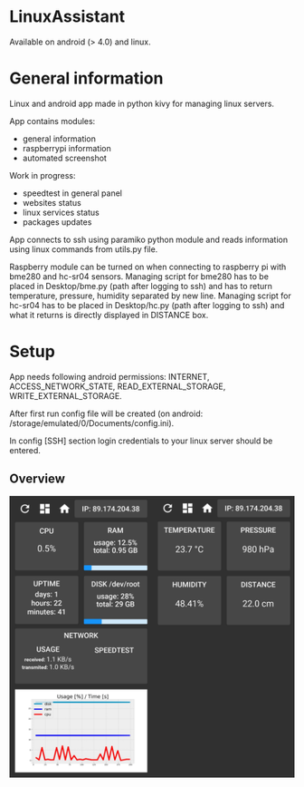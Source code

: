 # LinuxAssistant
Available on android (> 4.0) and linux.

# General information
Linux and android app made in python kivy for managing linux servers.

App contains modules:
* general information
* raspberrypi information
* automated screenshot

Work in progress:
* speedtest in general panel
* websites status
* linux services status
* packages updates

App connects to ssh using paramiko python module and reads information using linux commands from utils.py file.

Raspberry module can be turned on when connecting to raspberry pi with bme280 and hc-sr04 sensors. Managing script for bme280 has to be placed in Desktop/bme.py (path after logging to ssh) and has to return temperature, pressure, humidity separated by new line. Managing script for hc-sr04 has to be placed in Desktop/hc.py (path after logging to ssh) and what it returns is directly displayed in DISTANCE box.

# Setup
App needs following android permissions: INTERNET, ACCESS_NETWORK_STATE, READ_EXTERNAL_STORAGE, WRITE_EXTERNAL_STORAGE.

After first run config file will be created (on android: /storage/emulated/0/Documents/config.ini).

In config [SSH] section login credentials to your linux server should be entered.

## Overview
![app overview image](img/overview.jpg?raw=true "Title")
